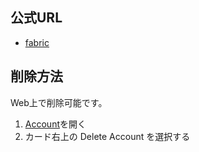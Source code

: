 ## 公式URL

- [fabric](https://get.fabric.io/)

## 削除方法

Web上で削除可能です。

1. [Account](https://fabric.io/settings/account)を開く
2. カード右上の Delete Account を選択する
